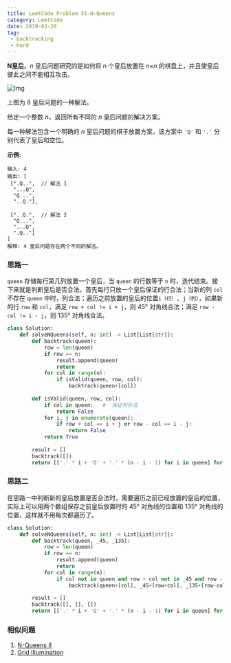 ```yaml
---
title: LeetCode Problem 51-N-Queens
category: LeetCode
date: 2019-03-20
tag:
 - backtracking
 - hard
---
```


**N皇后**。*n* 皇后问题研究的是如何将 *n* 个皇后放置在 *n*×*n* 的棋盘上，并且使皇后彼此之间不能相互攻击。

![img](https://ws3.sinaimg.cn/large/006tKfTcgy1g18fd54buoj307607ojrx.jpg)

上图为 8 皇后问题的一种解法。

给定一个整数 *n*，返回所有不同的 *n* 皇后问题的解决方案。

每一种解法包含一个明确的 *n* 皇后问题的棋子放置方案，该方案中 `'Q'` 和 `'.'` 分别代表了皇后和空位。

**示例:**

```
输入: 4
输出: [
 [".Q..",  // 解法 1
  "...Q",
  "Q...",
  "..Q."],

 ["..Q.",  // 解法 2
  "Q...",
  "...Q",
  ".Q.."]
]
解释: 4 皇后问题存在两个不同的解法。
```

### 思路一

`queen` 存储每行第几列放置一个皇后，当 `queen` 的行数等于 `n` 时，迭代结束。接下来就是判断皇后是否合法，首先每行只放一个皇后保证的行合法；当新的列 `col` 不存在 `queen` 中时，列合法；遍历之前放置的皇后的位置`i（行）, j（列）`，如果新的行 `row` 和 `col`，满足 `row + col != i + j`，则 45° 对角线合法；满足 `row - col != i - j`，则 135° 对角线合法。

```python
class Solution:
    def solveNQueens(self, n: int) -> List[List[str]]:
        def backtrack(queen):
            row = len(queen)
            if row == n:
                result.append(queen)
                return 
            for col in range(n):
                if isValid(queen, row, col):
                    backtrack(queen+[col])
        
        def isValid(queen, row, col):
            if col in queen:   #  保证列合法
                return False
            for i, j in enumerate(queen):
                if row + col == i + j or row - col == i - j:
                    return False
            return True
        
        result = []
        backtrack([])
        return [['.' * i + 'Q' + '.' * (n - i - 1) for i in queen] for queen in result]
```

### 思路二

在思路一中判断新的皇后放置是否合法时，需要遍历之前已经放置的皇后的位置，实际上可以用两个数组保存之前皇后放置时的 45° 对角线的位置和 135° 对角线的位置，这样就不用每次都遍历了。

```python
class Solution:
    def solveNQueens(self, n: int) -> List[List[str]]:
        def backtrack(queen, _45, _135):
            row = len(queen)
            if row == n:
                result.append(queen)
                return 
            for col in range(n):
                if col not in queen and row + col not in _45 and row - col not in _135:
                    backtrack(queen+[col], _45+[row+col], _135+[row-col])
        
        result = []
        backtrack([], [], [])
        return [['.' * i + 'Q' + '.' * (n - i - 1) for i in queen] for queen in result]
```

### 相似问题

1. [N-Queens II](https://wendellgul.github.io/leetcode/2019/03/20/LeetCode-Problem-52-N-Queens-II/)
2. [Grid Illumination](https://leetcode.com/problems/grid-illumination/)